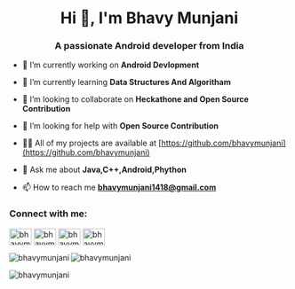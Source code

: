 <h1 align="center">Hi 👋, I'm Bhavy Munjani</h1>
<h3 align="center">A passionate Android developer from India</h3>

- 🔭 I’m currently working on **Android Devlopment**

- 🌱 I’m currently learning **Data Structures And Algoritham**

- 👯 I’m looking to collaborate on **Heckathone and Open Source Contribution**

- 🤝 I’m looking for help with **Open Source Contribution**

- 👨‍💻 All of my projects are available at [https://github.com/bhavymunjani](https://github.com/bhavymunjani)

- 💬 Ask me about **Java,C++,Android,Phython**

- 📫 How to reach me **bhavymunjani1418@gmail.com**

<h3 align="left">Connect with me:</h3>
<p align="left">
<a href="https://fb.com/bhavymunjani" target="blank"><img align="center" src="https://raw.githubusercontent.com/rahuldkjain/github-profile-readme-generator/master/src/images/icons/Social/facebook.svg" alt="bhavymunjani" height="30" width="40" /></a>
<a href="https://instagram.com/bhavymunjani1418" target="blank"><img align="center" src="https://raw.githubusercontent.com/rahuldkjain/github-profile-readme-generator/master/src/images/icons/Social/instagram.svg" alt="bhavymunjani1418" height="30" width="40" /></a>
<a href="https://www.hackerrank.com/bhavymunjani" target="blank"><img align="center" src="https://raw.githubusercontent.com/rahuldkjain/github-profile-readme-generator/master/src/images/icons/Social/hackerrank.svg" alt="bhavymunjani" height="30" width="40" /></a>
<a href="https://www.leetcode.com/bhavymunjani" target="blank"><img align="center" src="https://raw.githubusercontent.com/rahuldkjain/github-profile-readme-generator/master/src/images/icons/Social/leet-code.svg" alt="bhavymunjani" height="30" width="40" /></a>
</p>

<p><img align="left" src="https://github-readme-stats-ten-navy.vercel.app/api/top-langs?username=bhavymunjani&hide=html&theme=codeSTACKr&show_icons=true&locale=en&layout=compact&title_color=FFBF00" alt="bhavymunjani" /></p>

<p><img align="center" src="https://github-readme-stats-ten-navy.vercel.app/api?username=bhavymunjani&theme=ocean_dark&show_icons=true&ring_color=ff0000&title_color=FFBF00" alt="bhavymunjani"/></p>

<p><img align="center" src="https://github-readme-streak-stats.herokuapp.com/?user=bhavymunjani&theme=chartreuse-dark&currStreakNum=red&fire=red" alt="bhavymunjani" /></p>
